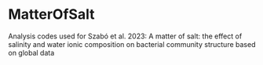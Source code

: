 # MatterOfSalt
Analysis codes used for Szabó et al. 2023: A matter of salt: the effect of salinity and water ionic composition on bacterial community structure based on global data
